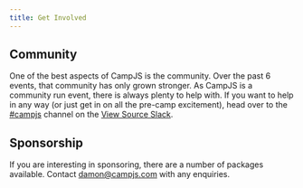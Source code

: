 ```yaml
---
title: Get Involved
---
```


## Community

One of the best aspects of CampJS is the community. Over the past 6 events, that
community has only grown stronger. As CampJS is a community run event, there is
always plenty to help with. If you want to help in any way (or just get in on
  all the pre-camp excitement), head over to the [#campjs](https://viewsource.slack.com/archives/campjs)
  channel on the [View Source Slack](http://view-source-radboats.herokuapp.com/).

## Sponsorship

If you are interesting in sponsoring, there are a number of packages available.
Contact [damon@campjs.com](mailto:damon@campjs.com) with any enquiries.
